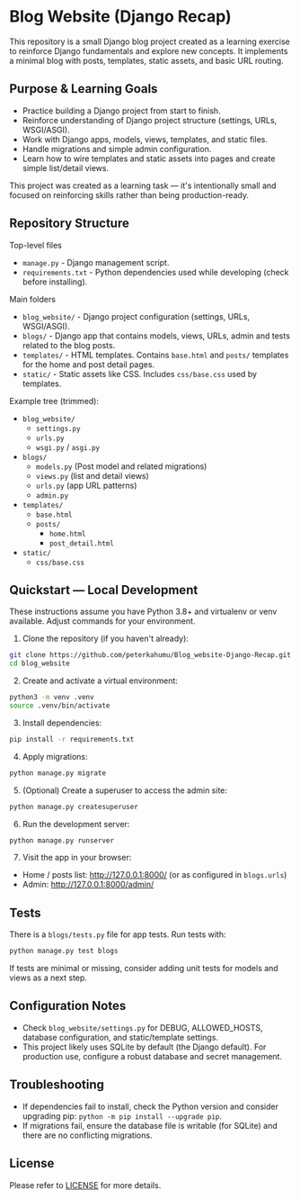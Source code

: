 # Blog Website (Django Recap)

This repository is a small Django blog project created as a learning exercise to reinforce Django fundamentals and explore new concepts. It implements a minimal blog with posts, templates, static assets, and basic URL routing.

## Purpose & Learning Goals

- Practice building a Django project from start to finish.
- Reinforce understanding of Django project structure (settings, URLs, WSGI/ASGI).
- Work with Django apps, models, views, templates, and static files.
- Handle migrations and simple admin configuration.
- Learn how to wire templates and static assets into pages and create simple list/detail views.

This project was created as a learning task — it's intentionally small and focused on reinforcing skills rather than being production-ready.

## Repository Structure

Top-level files
- `manage.py` - Django management script.
- `requirements.txt` - Python dependencies used while developing (check before installing).

Main folders
- `blog_website/` - Django project configuration (settings, URLs, WSGI/ASGI).
- `blogs/` - Django app that contains models, views, URLs, admin and tests related to the blog posts.
- `templates/` - HTML templates. Contains `base.html` and `posts/` templates for the home and post detail pages.
- `static/` - Static assets like CSS. Includes `css/base.css` used by templates.

Example tree (trimmed):

- `blog_website/`
  - `settings.py`
  - `urls.py`
  - `wsgi.py` / `asgi.py`
- `blogs/`
  - `models.py` (Post model and related migrations)
  - `views.py` (list and detail views)
  - `urls.py` (app URL patterns)
  - `admin.py`
- `templates/`
  - `base.html`
  - `posts/`
    - `home.html`
    - `post_detail.html`
- `static/`
  - `css/base.css`

## Quickstart — Local Development

These instructions assume you have Python 3.8+ and virtualenv or venv available. Adjust commands for your environment.

1. Clone the repository (if you haven't already):

```bash
git clone https://github.com/peterkahumu/Blog_website-Django-Recap.git
cd blog_website
```

2. Create and activate a virtual environment:

```bash
python3 -m venv .venv
source .venv/bin/activate
```

3. Install dependencies:

```bash
pip install -r requirements.txt
```

4. Apply migrations:

```bash
python manage.py migrate
```

5. (Optional) Create a superuser to access the admin site:

```bash
python manage.py createsuperuser
```

6. Run the development server:

```bash
python manage.py runserver
```

7. Visit the app in your browser:

- Home / posts list: http://127.0.0.1:8000/ (or as configured in `blogs.urls`)
- Admin: http://127.0.0.1:8000/admin/

## Tests

There is a `blogs/tests.py` file for app tests. Run tests with:

```bash
python manage.py test blogs
```

If tests are minimal or missing, consider adding unit tests for models and views as a next step.

## Configuration Notes

- Check `blog_website/settings.py` for DEBUG, ALLOWED_HOSTS, database configuration, and static/template settings.
- This project likely uses SQLite by default (the Django default). For production use, configure a robust database and secret management.

## Troubleshooting

- If dependencies fail to install, check the Python version and consider upgrading pip: `python -m pip install --upgrade pip`.
- If migrations fail, ensure the database file is writable (for SQLite) and there are no conflicting migrations.

## License

Please refer to [LICENSE](LICENSE) for more details.


